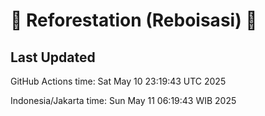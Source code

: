 
# 🌳 Reforestation (Reboisasi) 🌲

## Last Updated

GitHub Actions time: Sat May 10 23:19:43 UTC 2025

Indonesia/Jakarta time: Sun May 11 06:19:43 WIB 2025
